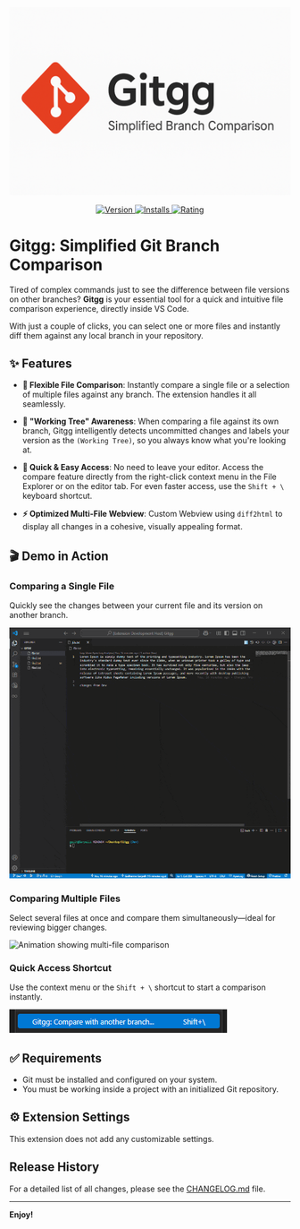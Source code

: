 <p align="center">
  <img src="https://raw.githubusercontent.com/ggarpelli/gitgg/master/images/banner.png" alt="Gitgg Banner">
</p>

<p align="center">
    <a href="https://marketplace.visualstudio.com/items?itemName=ggarpelli.GuilhermeGarpelli">
        <img src="https://img.shields.io/visual-studio-marketplace/v/ggarpelli.GuilhermeGarpelli?style=for-the-badge&logo=visualstudiocode&label=VS%20Marketplace&color=blue" alt="Version">
    </a>
    <a href="https://marketplace.visualstudio.com/items?itemName=ggarpelli.GuilhermeGarpelli">
        <img src="https://img.shields.io/visual-studio-marketplace/i/ggarpelli.GuilhermeGarpelli?style=for-the-badge&color=green" alt="Installs">
    </a>
    <a href="https://marketplace.visualstudio.com/items?itemName=ggarpelli.GuilhermeGarpelli&ssr=false#review-details">
        <img src="https://img.shields.io/visual-studio-marketplace/r/ggarpelli.GuilhermeGarpelli?style=for-the-badge&color=purple" alt="Rating">
    </a>
</p>

# Gitgg: Simplified Git Branch Comparison

Tired of complex commands just to see the difference between file versions on other branches? **Gitgg** is your essential tool for a quick and intuitive file comparison experience, directly inside VS Code.

With just a couple of clicks, you can select one or more files and instantly diff them against any local branch in your repository.

## ✨ Features

-   **🔎 Flexible File Comparison**: Instantly compare a single file or a selection of multiple files against any branch. The extension handles it all seamlessly.

-   **🌳 "Working Tree" Awareness**: When comparing a file against its own branch, Gitgg intelligently detects uncommitted changes and labels your version as the `(Working Tree)`, so you always know what you're looking at.

-   **🚀 Quick & Easy Access**: No need to leave your editor. Access the compare feature directly from the right-click context menu in the File Explorer or on the editor tab. For even faster access, use the `Shift + \` keyboard shortcut.

-   **⚡ Optimized Multi-File Webview**: Custom Webview using `diff2html` to display all changes in a cohesive, visually appealing format.

## 🎬 Demo in Action

### Comparing a Single File
Quickly see the changes between your current file and its version on another branch.

![Animation showing single file comparison](https://raw.githubusercontent.com/ggarpelli/gitgg/master/images/demo1.gif)

### Comparing Multiple Files
Select several files at once and compare them simultaneously—ideal for reviewing bigger changes.

![Animation showing multi-file comparison](https://raw.githubusercontent.com/ggarpelli/gitgg/master/images/demo2.gif)

### Quick Access Shortcut
Use the context menu or the `Shift + \` shortcut to start a comparison instantly.

![](https://raw.githubusercontent.com/ggarpelli/gitgg/master/images/shortcut.png)


## ✅ Requirements

-   Git must be installed and configured on your system.
-   You must be working inside a project with an initialized Git repository.

## ⚙️ Extension Settings

This extension does not add any customizable settings.

## Release History

For a detailed list of all changes, please see the [CHANGELOG.md](CHANGELOG.md) file.

---

**Enjoy!**